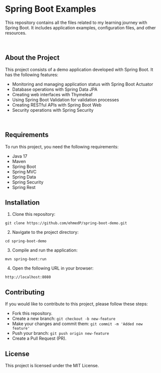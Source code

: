 # Spring Boot Examples

This repository contains all the files related to my learning journey with Spring Boot. It includes application examples, configuration files, and other resources.

&nbsp;
## About the Project

This project consists of a demo application developed with Spring Boot. It has the following features:

- Monitoring and managing application status with Spring Boot Actuator
- Database operations with Spring Data JPA
- Creating web interfaces with Thymeleaf
- Using Spring Boot Validation for validation processes
- Creating RESTful APIs with Spring Boot Web
- Security operations with Spring Security

&nbsp;
## Requirements

To run this project, you need the following requirements:

- Java 17
- Maven
- Spring Boot
- Spring MVC
- Spring Data
- Spring Security
- Spring Rest

## Installation

1. Clone this repository:

```shell
git clone https://github.com/ehmedP/spring-boot-demo.git
```

2. Navigate to the project directory:

```shell
cd spring-boot-demo
```
3. Compile and run the application:

```shell
mvn spring-boot:run
```

4. Open the following URL in your browser:
```
http://localhost:8080
```

## Contributing
If you would like to contribute to this project, please follow these steps:

- Fork this repository.
- Create a new branch: ``` git checkout -b new-feature ```
- Make your changes and commit them: ``` git commit -m 'Added new feature' ```
- Push your branch: ``` git push origin new-feature ```
- Create a Pull Request (PR).

## License
This project is licensed under the MIT License.
